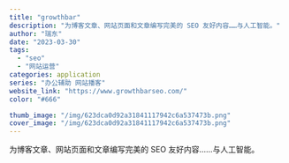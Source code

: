 ```yaml
---
title: "growthbar"
description: "为博客文章、网站页面和文章编写完美的 SEO 友好内容……与人工智能。"
author: "瑞东"
date: "2023-03-30"
tags:
  - "seo"
  - "网站运营"
categories: application
series: "办公辅助 网站播客"
website_link: "https://www.growthbarseo.com/"
color: "#666"

thumb_image: "/img/623dca0d92a31841117942c6a537473b.png"
cover_image: "/img/623dca0d92a31841117942c6a537473b.png"
---
```


为博客文章、网站页面和文章编写完美的 SEO 友好内容……与人工智能。